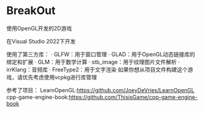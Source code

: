 # BreakOut

使用OpenGL开发的2D游戏

在Visual Studio 2022下开发

使用了第三方库：
· GLFW：用于窗口管理
· GLAD：用于OpenGL动态链接库的绑定和扩展
· GLM：用于数学计算
· stb_image：用于纹理图片文件解析
· irrKlang：音频库
· FreeType2：用于文字渲染
如果你想从项目文件构建这个游戏，请优先考虑使用vcpkg进行库管理

参考了项目：
LearnOpenGL:https://github.com/JoeyDeVries/LearnOpenGL
cpp-game-engine-book:https://github.com/ThisisGame/cpp-game-engine-book

